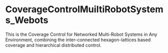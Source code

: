 # CoverageControlMuiltiRobotSystems_Webots

This is the Coverage Control for Networked Multi-Robot Systems in Any Environment, combining the inter-connected hexagon-lattices based coverage and hierarchical
distributed control.
